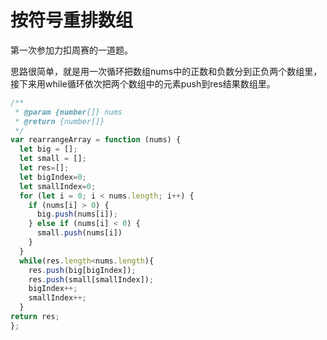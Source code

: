 # 按符号重排数组

第一次参加力扣周赛的一道题。

思路很简单，就是用一次循环把数组nums中的正数和负数分到正负两个数组里，接下来用while循环依次把两个数组中的元素push到res结果数组里。

```js
/**
 * @param {number[]} nums
 * @return {number[]}
 */
var rearrangeArray = function (nums) {
  let big = [];
  let small = [];
  let res=[];
  let bigIndex=0;
  let smallIndex=0;
  for (let i = 0; i < nums.length; i++) {
    if (nums[i] > 0) {
      big.push(nums[i]);
    } else if (nums[i] < 0) {
      small.push(nums[i])
    }
  }
  while(res.length<nums.length){
    res.push(big[bigIndex]);
    res.push(small[smallIndex]);
    bigIndex++;
    smallIndex++;
  }
return res;
};
```

